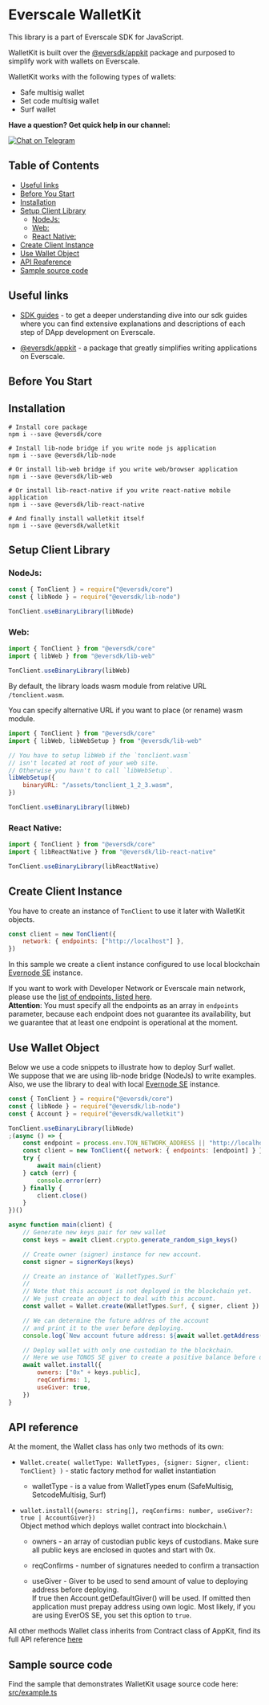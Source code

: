 # Everscale WalletKit

This library is a part of Everscale SDK for JavaScript.

WalletKit is built over the [@eversdk/appkit](https://github.com/tonlabs/ever-appkit-js) package and purposed to simplify work with wallets on Everscale.

WalletKit works with the following types of wallets:

-   Safe multisig wallet
-   Set code multisig wallet
-   Surf wallet

**Have a question? Get quick help in our channel:**

[![Chat on Telegram](https://img.shields.io/badge/chat-on%20telegram-9cf.svg)](https://t.me/ton_sdk)

## Table of Contents

-   [Useful links](./#useful-links)
-   [Before You Start](./#before-you-start)
-   [Installation](./#installation)
-   [Setup Client Library](./#setup-client-library)
    -   [NodeJs:](./#nodejs)
    -   [Web:](./#web)
    -   [React Native:](./#react-native)
-   [Create Client Instance](./#create-client-instance)
-   [Use Wallet Object](./#use-wallet-object)
-   [API Reaference](./#api-reference)
-   [Sample source code](./#sample-source-code)

## Useful links

-   [SDK guides](https://docs.everos.dev/ever-sdk/quick_start) - to get a deeper understanding dive into our sdk guides where you can find extensive explanations and descriptions of each step of DApp development on Everscale.

-   [@eversdk/appkit](https://github.com/tonlabs/ever-appkit-js) - a package that greatly simplifies writing applications on Everscale.

## Before You Start

## Installation

```shell
# Install core package
npm i --save @eversdk/core

# Install lib-node bridge if you write node js application
npm i --save @eversdk/lib-node

# Or install lib-web bridge if you write web/browser application
npm i --save @eversdk/lib-web

# Or install lib-react-native if you write react-native mobile application
npm i --save @eversdk/lib-react-native

# And finally install walletkit itself
npm i --save @eversdk/walletkit
```

## Setup Client Library

### NodeJs:

```javascript
const { TonClient } = require("@eversdk/core")
const { libNode } = require("@eversdk/lib-node")

TonClient.useBinaryLibrary(libNode)
```

### Web:

```javascript
import { TonClient } from "@eversdk/core"
import { libWeb } from "@eversdk/lib-web"

TonClient.useBinaryLibrary(libWeb)
```

By default, the library loads wasm module from relative URL `/tonclient.wasm`.

You can specify alternative URL if you want to place (or rename) wasm module.

```javascript
import { TonClient } from "@eversdk/core"
import { libWeb, libWebSetup } from "@eversdk/lib-web"

// You have to setup libWeb if the `tonclient.wasm`
// isn't located at root of your web site.
// Otherwise you havn't to call `libWebSetup`.
libWebSetup({
    binaryURL: "/assets/tonclient_1_2_3.wasm",
})

TonClient.useBinaryLibrary(libWeb)
```

### React Native:

```javascript
import { TonClient } from "@eversdk/core"
import { libReactNative } from "@eversdk/lib-react-native"

TonClient.useBinaryLibrary(libReactNative)
```

## Create Client Instance

You have to create an instance of `TonClient` to use it later with WalletKit objects.

```javascript
const client = new TonClient({
    network: { endpoints: ["http://localhost"] },
})
```

In this sample we create a client instance configured to use local blockchain [Evernode SE](https://github.com/tonlabs/evernode-se) instance.

If you want to work with Developer Network or Everscale main network,
please use the [list of endpoints, listed here](https://docs.everos.dev/ever-sdk/reference/ever-os-api/networks).\
**Attention**: You must specify all the endpoints as an array in `endpoints` parameter,
because each endpoint does not guarantee its availability, but we guarantee that at least one endpoint is operational at the moment.

## Use Wallet Object

Below we use a code snippets to illustrate how to deploy Surf wallet.\
We suppose that we are using lib-node bridge (NodeJs) to write examples. Also, we use the library to deal with local [Evernode SE](https://github.com/tonlabs/evernode-se) instance.

```javascript
const { TonClient } = require("@eversdk/core")
const { libNode } = require("@eversdk/lib-node")
const { Account } = require("@eversdk/walletkit")

TonClient.useBinaryLibrary(libNode)
;(async () => {
    const endpoint = process.env.TON_NETWORK_ADDRESS || "http://localhost"
    const client = new TonClient({ network: { endpoints: [endpoint] } })
    try {
        await main(client)
    } catch (err) {
        console.error(err)
    } finally {
        client.close()
    }
})()

async function main(client) {
    // Generate new keys pair for new wallet
    const keys = await client.crypto.generate_random_sign_keys()

    // Create owner (signer) instance for new account.
    const signer = signerKeys(keys)

    // Create an instance of `WalletTypes.Surf`
    //
    // Note that this account is not deployed in the blockchain yet.
    // We just create an object to deal with this account.
    const wallet = Wallet.create(WalletTypes.Surf, { signer, client })

    // We can determine the future addres of the account
    // and print it to the user before deploying.
    console.log(`New account future address: ${await wallet.getAddress()}`)

    // Deploy wallet with only one custodian to the blockchain.
    // Here we use TONOS SE giver to create a positive balance before deploying.
    await wallet.install({
        owners: ["0x" + keys.public],
        reqConfirms: 1,
        useGiver: true,
    })
}
```

## API reference

At the moment, the Wallet class has only two methods of its own:

-   `Wallet.create( walletType: WalletTypes, {signer: Signer, client: TonClient} )` - static factory method for wallet instantiation
      - walletType - is a value from WalletTypes enum (SafeMultisig, SetcodeMultisig, Surf)

-   `wallet.install({owners: string[], reqConfirms: number, useGiver?: true | AccountGiver})`\
     Object method which deploys wallet contract into blockchain.\
      - owners - an array of custodian public keys of custodians.
     Make sure all public keys are enclosed in quotes and start with 0x.

      - reqConfirms - number of signatures needed to confirm a transaction

      - useGiver - Giver to be used to send amount of value to deploying address before deploying.\
     If true then Account.getDefaultGiver() will be used. If omitted then application must prepay address using own logic.
     Most likely, if you are using EverOS SE, you set this option to `true`.

All other methods Wallet class inherits from Contract class of AppKit, find its full API
reference [here](https://tonlabs.github.io/ever-appkit-js/)

## Sample source code

Find the sample that demonstrates WalletKit usage source code here: [src/example.ts](./src/example.ts)
